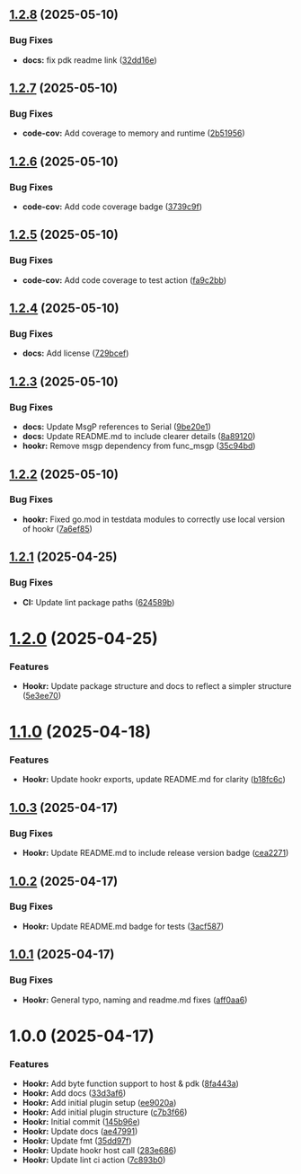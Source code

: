 ## [1.2.8](https://github.com/mopeyjellyfish/hookr/compare/v1.2.7...v1.2.8) (2025-05-10)


### Bug Fixes

* **docs:** fix pdk readme link ([32dd16e](https://github.com/mopeyjellyfish/hookr/commit/32dd16e576b19d8810770d2683e2d48461d2a54a))

## [1.2.7](https://github.com/mopeyjellyfish/hookr/compare/v1.2.6...v1.2.7) (2025-05-10)


### Bug Fixes

* **code-cov:** Add coverage to memory and runtime ([2b51956](https://github.com/mopeyjellyfish/hookr/commit/2b5195667237a190a97cfd4fd7ae82e3331d6b3c))

## [1.2.6](https://github.com/mopeyjellyfish/hookr/compare/v1.2.5...v1.2.6) (2025-05-10)


### Bug Fixes

* **code-cov:** Add code coverage badge ([3739c9f](https://github.com/mopeyjellyfish/hookr/commit/3739c9f871c483f4b11b8b652be51182341c631a))

## [1.2.5](https://github.com/mopeyjellyfish/hookr/compare/v1.2.4...v1.2.5) (2025-05-10)


### Bug Fixes

* **code-cov:** Add code coverage to test action ([fa9c2bb](https://github.com/mopeyjellyfish/hookr/commit/fa9c2bb61edf2100d9620b5c44a1f8f2d5febb89))

## [1.2.4](https://github.com/mopeyjellyfish/hookr/compare/v1.2.3...v1.2.4) (2025-05-10)


### Bug Fixes

* **docs:** Add license ([729bcef](https://github.com/mopeyjellyfish/hookr/commit/729bcef8178aaff86fcaf0f174e87d65089b8abd))

## [1.2.3](https://github.com/mopeyjellyfish/hookr/compare/v1.2.2...v1.2.3) (2025-05-10)


### Bug Fixes

* **docs:** Update MsgP references to Serial ([9be20e1](https://github.com/mopeyjellyfish/hookr/commit/9be20e16ed438510cc6773d678da02152a0acbe8))
* **docs:** Update README.md to include clearer details ([8a89120](https://github.com/mopeyjellyfish/hookr/commit/8a89120c044311dc4de15c2b4ad6409f118dacaf))
* **hookr:** Remove msgp dependency from func_msgp ([35c94bd](https://github.com/mopeyjellyfish/hookr/commit/35c94bd179558eee93ab2d352cf40a4bc18f57ec))

## [1.2.2](https://github.com/mopeyjellyfish/hookr/compare/v1.2.1...v1.2.2) (2025-05-10)


### Bug Fixes

* **hookr:** Fixed go.mod in testdata modules to correctly use local version of hookr ([7a6ef85](https://github.com/mopeyjellyfish/hookr/commit/7a6ef85a61b6ccb19e4937b82d41930e5e03cf54))

## [1.2.1](https://github.com/mopeyjellyfish/hookr/compare/v1.2.0...v1.2.1) (2025-04-25)


### Bug Fixes

* **CI:** Update lint package paths ([624589b](https://github.com/mopeyjellyfish/hookr/commit/624589b56e82802393c2eee2092276ecc53cfe85))

# [1.2.0](https://github.com/mopeyjellyfish/hookr/compare/v1.1.0...v1.2.0) (2025-04-25)


### Features

* **Hookr:** Update package structure and docs to reflect a simpler structure ([5e3ee70](https://github.com/mopeyjellyfish/hookr/commit/5e3ee70954e100499505ae872ebd85fbfde5e0c9))

# [1.1.0](https://github.com/mopeyjellyfish/hookr/compare/v1.0.3...v1.1.0) (2025-04-18)


### Features

* **Hookr:** Update hookr exports, update README.md for clarity ([b18fc6c](https://github.com/mopeyjellyfish/hookr/commit/b18fc6c866ee87d9a50638771d2fea9eb96b5a91))

## [1.0.3](https://github.com/mopeyjellyfish/hookr/compare/v1.0.2...v1.0.3) (2025-04-17)


### Bug Fixes

* **Hookr:** Update README.md to include release version badge ([cea2271](https://github.com/mopeyjellyfish/hookr/commit/cea2271ea7a265c063a2412fb1588e31b528155a))

## [1.0.2](https://github.com/mopeyjellyfish/hookr/compare/v1.0.1...v1.0.2) (2025-04-17)


### Bug Fixes

* **Hookr:** Update README.md badge for tests ([3acf587](https://github.com/mopeyjellyfish/hookr/commit/3acf5879969ecfd110fddc726e6c1780fe57c355))

## [1.0.1](https://github.com/mopeyjellyfish/hookr/compare/v1.0.0...v1.0.1) (2025-04-17)


### Bug Fixes

* **Hookr:** General typo, naming and readme.md fixes ([aff0aa6](https://github.com/mopeyjellyfish/hookr/commit/aff0aa632f6de957ca6120fe65874bbbdae033c4))

# 1.0.0 (2025-04-17)


### Features

* **Hookr:** Add byte function support to host & pdk ([8fa443a](https://github.com/mopeyjellyfish/hookr/commit/8fa443a2b32fb1fa187d9231e325bbc21d60c307))
* **Hookr:** Add docs ([33d3af6](https://github.com/mopeyjellyfish/hookr/commit/33d3af6ef5bd0544b7b9349debcf63d742b96d16))
* **Hookr:** Add initial plugin setup ([ee9020a](https://github.com/mopeyjellyfish/hookr/commit/ee9020a86ca68304afcb488769e2aabdea85f08f))
* **Hookr:** Add initial plugin structure ([c7b3f66](https://github.com/mopeyjellyfish/hookr/commit/c7b3f6633af0c17787d4e71e60356f0df4407545))
* **Hookr:** Initial commit ([145b96e](https://github.com/mopeyjellyfish/hookr/commit/145b96e1c98b59210e46237a68cedfe40194519c))
* **Hookr:** Update docs ([ae47991](https://github.com/mopeyjellyfish/hookr/commit/ae47991c7cc44c461e51b3e56cdcce4f8e6a94d3))
* **Hookr:** Update fmt ([35dd97f](https://github.com/mopeyjellyfish/hookr/commit/35dd97f1f6de280fa3c8267434dbaf597d6ce622))
* **Hookr:** Update hookr host call ([283e686](https://github.com/mopeyjellyfish/hookr/commit/283e686e27b49cf3166d8f95e7a920c2226f297d))
* **Hookr:** Update lint ci action ([7c893b0](https://github.com/mopeyjellyfish/hookr/commit/7c893b0393ee58e9d3d459740b12425956952c34))

